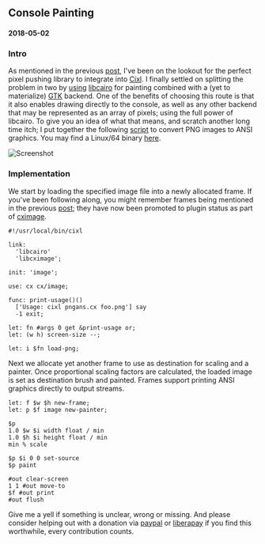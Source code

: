 ## Console Painting
#### 2018-05-02

### Intro
As mentioned in the previous [post](https://github.com/basic-gongfu/cixl/blob/master/devlog/console_walkimation.md), I've been on the lookout for the perfect pixel pushing library to integrate into [Cixl](https://github.com/basic-gongfu/cixl). I finally settled on splitting the problem in two by [using](https://github.com/basic-gongfu/cximage) [libcairo](https://www.cairographics.org/) for painting combined with a (yet to materialize) [GTK](https://www.gtk.org/) backend. One of the benefits of choosing this route is that it also enables drawing directly to the console, as well as any other backend that may be represented as an array of pixels; using the full power of libcairo. To give you an idea of what that means, and scratch another long time itch; I put together the following [script](https://github.com/basic-gongfu/cximage/blob/master/examples/pngans.cx) to convert PNG images to ANSI graphics. You may find a Linux/64 binary [here](https://github.com/basic-gongfu/cxbin/blob/master/linux64/pngans).

![Screenshot](https://raw.github.com/basic-gongfu/cixl/master/devlog/monalisa.png)

### Implementation
We start by loading the specified image file into a newly allocated frame. If you've been following along, you might remember frames being mentioned in the previous [post](https://github.com/basic-gongfu/cixl/blob/master/devlog/console_walkimation.md); they have now been promoted to plugin status as part of [cximage](https://github.com/basic-gongfu/cximage).

```
#!/usr/local/bin/cixl

link:
  'libcairo'
  'libcximage';
  
init: 'image';

use: cx cx/image;

func: print-usage()()
  ['Usage: cixl pngans.cx foo.png'] say
  -1 exit;

let: fn #args 0 get &print-usage or; 
let: (w h) screen-size --;

let: i $fn load-png;
```

Next we allocate yet another frame to use as destination for scaling and a painter. Once proportional scaling factors are calculated, the loaded image is set as destination brush and painted. Frames support printing ANSI graphics directly to output streams.

```
let: f $w $h new-frame;
let: p $f image new-painter;

$p
1.0 $w $i width float / min
1.0 $h $i height float / min
min % scale

$p $i 0 0 set-source
$p paint

#out clear-screen
1 1 #out move-to
$f #out print
#out flush
```

Give me a yell if something is unclear, wrong or missing. And please consider helping out with a donation via [paypal](https://paypal.me/basicgongfu) or [liberapay](https://liberapay.com/basic-gongfu/donate) if you find this worthwhile, every contribution counts.